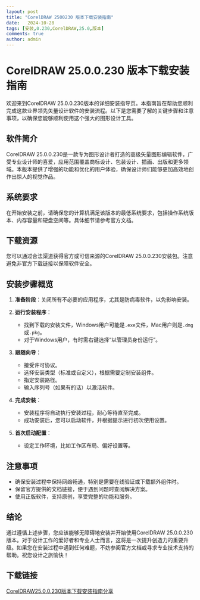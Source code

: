 ```yaml
---
layout: post
title: "CorelDRAW 2500230 版本下载安装指南"
date:   2024-10-28
tags: [安装,0.230,CorelDRAW,25.0,版本]
comments: true
author: admin
---
```

# CorelDRAW 25.0.0.230 版本下载安装指南

欢迎来到CorelDRAW 25.0.0.230版本的详细安装指导页。本指南旨在帮助您顺利完成这款业界领先矢量设计软件的安装流程。以下是您需要了解的关键步骤和注意事项，以确保您能够顺利使用这个强大的图形设计工具。

## 软件简介

CorelDRAW 25.0.0.230是一款专为图形设计者打造的高级矢量图形编辑软件，广受专业设计师的喜爱，应用范围覆盖商标设计、包装设计、插画、出版和更多领域。本版本提供了增强的功能和优化的用户体验，确保设计师们能够更加高效地创作出惊人的视觉作品。

## 系统要求

在开始安装之前，请确保您的计算机满足该版本的最低系统要求，包括操作系统版本、内存容量和硬盘空间等。具体细节请参考官方文档。

## 下载资源

您可以通过合法渠道获得官方或可信来源的CorelDRAW 25.0.0.230安装包。注意避免非官方下载链接以保障软件安全。

## 安装步骤概览

1. **准备阶段**：关闭所有不必要的应用程序，尤其是防病毒软件，以免影响安装。
   
2. **运行安装程序**：
   - 找到下载的安装文件，Windows用户可能是`.exe`文件，Mac用户则是`.dmg`或`.pkg`。
   - 对于Windows用户，有时需右键选择“以管理员身份运行”。

3. **跟随向导**：
   - 接受许可协议。
   - 选择安装类型（标准或自定义），根据需要定制安装组件。
   - 指定安装路径。
   - 输入序列号（如果有的话）以激活软件。

4. **完成安装**：
   - 安装程序将自动执行安装过程，耐心等待直至完成。
   - 成功安装后，您可以启动软件，并根据提示进行初次使用设置。

5. **首次启动配置**：
   - 设定工作环境，比如工作区布局、偏好设置等。

## 注意事项

- 确保安装过程中保持网络畅通，特别是需要在线验证或下载额外组件时。
- 保留官方提供的文档链接，便于遇到问题时查阅解决方案。
- 使用正版软件，支持原创，享受完整的功能和服务。

## 结论

通过遵循上述步骤，您应该能够无障碍地安装并开始使用CorelDRAW 25.0.0.230版本。对于设计工作的爱好者和专业人士而言，这将是一次提升创造力的重要升级。如果您在安装过程中遇到任何难题，不妨参阅官方文档或寻求专业技术支持的帮助。祝您设计之旅愉快！

## 下载链接

[CorelDRAW25.0.0.230版本下载安装指南分享](https://pan.quark.cn/s/dfa467ff72dc)